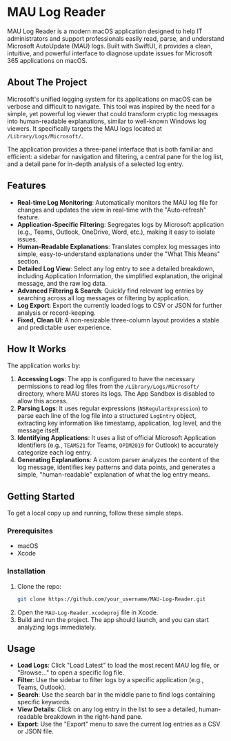 # MAU Log Reader

MAU Log Reader is a modern macOS application designed to help IT administrators and support professionals easily read, parse, and understand Microsoft AutoUpdate (MAU) logs. Built with SwiftUI, it provides a clean, intuitive, and powerful interface to diagnose update issues for Microsoft 365 applications on macOS.

## About The Project

Microsoft's unified logging system for its applications on macOS can be verbose and difficult to navigate. This tool was inspired by the need for a simple, yet powerful log viewer that could transform cryptic log messages into human-readable explanations, similar to well-known Windows log viewers. It specifically targets the MAU logs located at `/Library/Logs/Microsoft/`.

The application provides a three-panel interface that is both familiar and efficient: a sidebar for navigation and filtering, a central pane for the log list, and a detail pane for in-depth analysis of a selected log entry.

## Features

- **Real-time Log Monitoring**: Automatically monitors the MAU log file for changes and updates the view in real-time with the "Auto-refresh" feature.
- **Application-Specific Filtering**: Segregates logs by Microsoft application (e.g., Teams, Outlook, OneDrive, Word, etc.), making it easy to isolate issues.
- **Human-Readable Explanations**: Translates complex log messages into simple, easy-to-understand explanations under the "What This Means" section.
- **Detailed Log View**: Select any log entry to see a detailed breakdown, including Application Information, the simplified explanation, the original message, and the raw log data.
- **Advanced Filtering & Search**: Quickly find relevant log entries by searching across all log messages or filtering by application.
- **Log Export**: Export the currently loaded logs to CSV or JSON for further analysis or record-keeping.
- **Fixed, Clean UI**: A non-resizable three-column layout provides a stable and predictable user experience.

## How It Works

The application works by:
1.  **Accessing Logs**: The app is configured to have the necessary permissions to read log files from the `/Library/Logs/Microsoft/` directory, where MAU stores its logs. The App Sandbox is disabled to allow this access.
2.  **Parsing Logs**: It uses regular expressions (`NSRegularExpression`) to parse each line of the log file into a structured `LogEntry` object, extracting key information like timestamp, application, log level, and the message itself.
3.  **Identifying Applications**: It uses a list of official Microsoft Application Identifiers (e.g., `TEAMS21` for Teams, `OPIM2019` for Outlook) to accurately categorize each log entry.
4.  **Generating Explanations**: A custom parser analyzes the content of the log message, identifies key patterns and data points, and generates a simple, "human-readable" explanation of what the log entry means.

## Getting Started

To get a local copy up and running, follow these simple steps.

### Prerequisites

- macOS
- Xcode

### Installation

1.  Clone the repo:
    ```sh
    git clone https://github.com/your_username/MAU-Log-Reader.git
    ```
2.  Open the `MAU-Log-Reader.xcodeproj` file in Xcode.
3.  Build and run the project. The app should launch, and you can start analyzing logs immediately.

## Usage

- **Load Logs**: Click "Load Latest" to load the most recent MAU log file, or "Browse..." to open a specific log file.
- **Filter**: Use the sidebar to filter logs by a specific application (e.g., Teams, Outlook).
- **Search**: Use the search bar in the middle pane to find logs containing specific keywords.
- **View Details**: Click on any log entry in the list to see a detailed, human-readable breakdown in the right-hand pane.
- **Export**: Use the "Export" menu to save the current log entries as a CSV or JSON file.

